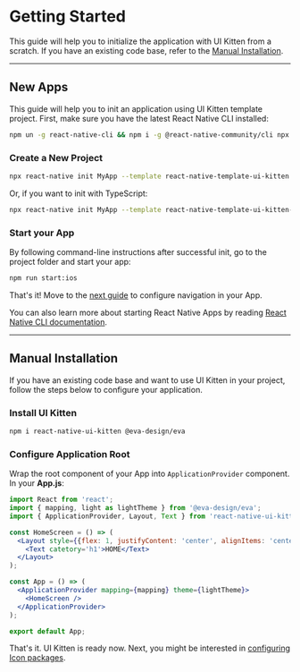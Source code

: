 # Getting Started

This guide will help you to initialize the application with UI Kitten from a scratch. If you have an existing code base, refer to the [Manual Installation](guides/getting-started#manual-installation).

<hr>

## New Apps

This guide will help you to init an application using UI Kitten template project. First, make sure you have the latest React Native CLI installed: 

 ```bash
npm un -g react-native-cli && npm i -g @react-native-community/cli npx
```

### Create a New Project

```bash
npx react-native init MyApp --template react-native-template-ui-kitten
```

Or, if you want to init with TypeScript:

```bash
npx react-native init MyApp --template react-native-template-ui-kitten-typescript
```

### Start your App

By following command-line instructions after successful init, go to the project folder and start your app:

```bash
npm run start:ios
``` 

That's it! Move to the [next guide](guides/configure-navigation) to configure navigation in your App.

You can also learn more about starting React Native Apps by reading <a href="https://github.com/react-native-community/cli/blob/master/docs/commands.md#commands" target="_blank">React Native CLI documentation</a>.

<hr>

## Manual Installation

If you have an existing code base and want to use UI Kitten in your project, follow the steps below to configure your application.

### Install UI Kitten

```bash
npm i react-native-ui-kitten @eva-design/eva
```

### Configure Application Root

Wrap the root component of your App into `ApplicationProvider` component. In your **App.js**:

```jsx
import React from 'react';
import { mapping, light as lightTheme } from '@eva-design/eva';
import { ApplicationProvider, Layout, Text } from 'react-native-ui-kitten';

const HomeScreen = () => (
  <Layout style={{flex: 1, justifyContent: 'center', alignItems: 'center'}}>
    <Text catetory='h1'>HOME</Text>
  </Layout>
);

const App = () => (
  <ApplicationProvider mapping={mapping} theme={lightTheme}>
    <HomeScreen />
  </ApplicationProvider>
);

export default App;
```

That's it. UI Kitten is ready now. Next, you might be interested in [configuring Icon packages](guides/icon-packages).
